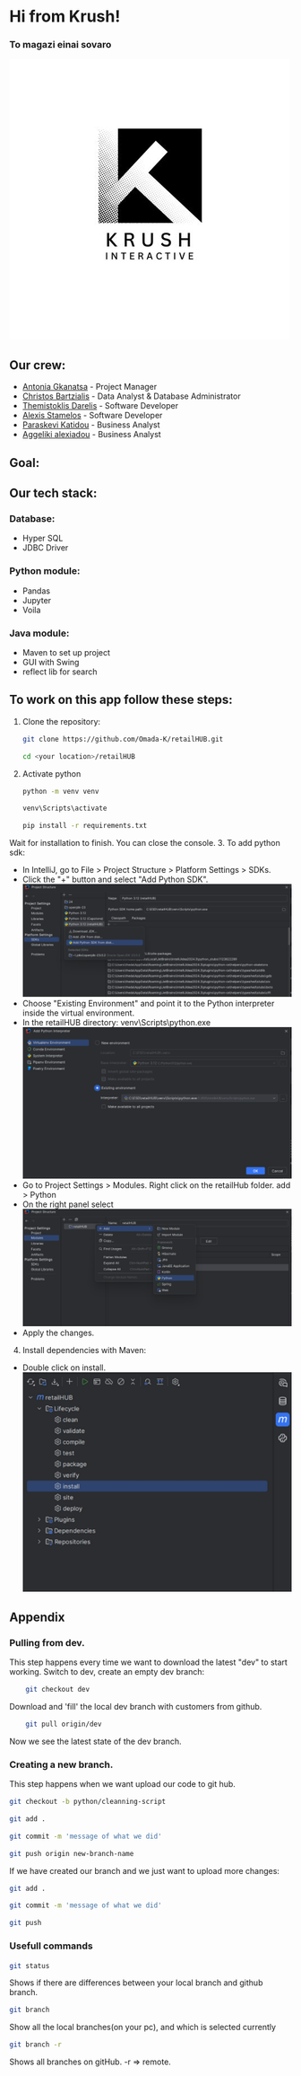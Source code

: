 # Hi from Krush!
### To magazi einai sovaro

![tutorial1](assets/logo.jpeg)

## Our crew:
- [Antonia Gkanatsa](mailto:john.doe@example.com) - Project Manager
- [Christos Bartzialis](mailto:) - Data Analyst & Database Administrator
- [Themistoklis Darelis](mailto:esd25006@uom.gr) - Software Developer
- [Alexis Stamelos](mailto:) - Software Developer
- [Paraskevi Katidou](mailto:) - Business Analyst
- [Aggeliki alexiadou](mailto:) - Business Analyst
## Goal:

## Our tech stack:
### Database:
- Hyper SQL
- JDBC Driver
### Python module:
- Pandas
- Jupyter
- Voila
### Java module:
- Maven to set up project
- GUI with Swing
- reflect lib for search
## To work on this app follow these steps:
1. Clone the repository:
   ```bash
   git clone https://github.com/Omada-K/retailHUB.git
   ```
   ```bash
   cd <your location>/retailHUB
   ```

2. Activate python
   ```bash
   python -m venv venv
   ```
   ```bash
   venv\Scripts\activate
   ```
   ```bash
   pip install -r requirements.txt
   ```
Wait for installation to finish. You can close the console.
3. To add python sdk:

- In IntelliJ, go to File > Project Structure > Platform Settings > SDKs.
- Click the "+" button and select "Add Python SDK".
  ![tutorial1](assets/tutorial1.png)
- Choose "Existing Environment" and point it to the Python interpreter inside the virtual environment.
- In the retailHUB directory: venv\Scripts\python.exe
  ![tutorial2](assets/tutorial2.png)
- Go to Project Settings > Modules. Right click on the retailHub folder. add > Python
- On the right panel select
  ![tutorial3](assets/tutorial3.png)
- Apply the changes.

4. Install dependencies with Maven:

- Double click on install.
  ![tutorial4](assets/maven-install-deps.png)
## Appendix

### Pulling from dev.

This step happens every time we want to download the latest "dev" to start working. Switch to dev, create an empty dev branch:
```bash
    git checkout dev 
```
Download and 'fill' the local dev branch with customers from github.
```bash
    git pull origin/dev
```
Now we see the latest state of the dev branch.

### Creating a new branch.

This step happens when we want upload our code to git hub.
```bash
git checkout -b python/cleanning-script
```
```bash
git add .
```
```bash
git commit -m 'message of what we did'
```
```bash
git push origin new-branch-name
```
If we have created our branch and we just want to upload more changes:
```bash
git add .
```
```bash
git commit -m 'message of what we did'
```
```bash
git push
```
### Usefull commands
```bash
git status 
```
Shows if there are differences between your local branch and github branch.
```bash
git branch
```
Show all the local branches(on your pc), and which is selected currently
```bash
git branch -r
```
Shows all branches on gitHub. -r => remote.